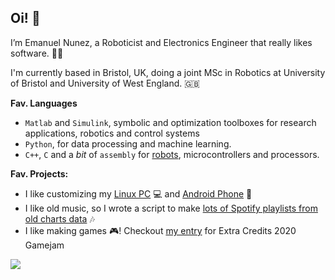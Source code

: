 
## Oi! 👋 

I’m Emanuel Nunez, a Roboticist and Electronics Engineer that really likes software. 🦾🤖

I'm currently based in Bristol, UK, doing a joint MSc in Robotics at University of Bristol and University of West England. 🇬🇧

**Fav. Languages**

-  `Matlab` and `Simulink`, symbolic and optimization toolboxes for research applications, robotics and control systems
-  `Python`, for data processing and machine learning.
-  `C++`, `C` and a *bit* of `assembly` for [robots](https://github.com/tinyAtlas/Dynamic-Recalibration-of-the-Odometry), microcontrollers and processors.

**Fav. Projects:**

- I like customizing my [Linux PC](https://github.com/tinyAtlas/dotfiles) 💻 and [Android Phone](https://github.com/tinyAtlas/Phone_Customization) 📱
- I like old music, so I wrote a script to make [lots of Spotify playlists from old charts data](https://github.com/RobotKitchen/SpotifyTimeMachine) 🎶
- I like making games 🎮! Checkout [my entry](https://smallatlas.itch.io/olha)
 for Extra Credits 2020 Gamejam 



<!---
- 📫 You can reach me at 
tinyAtlas/tinyAtlas is a ✨ special ✨ repository because its `README.md` (this file) appears on your GitHub profile.
You can click the Preview link to take a look at your changes.

<a href="https://github.com/RobotKitchen/RobotKitchen">
  <img align="center" src="https://github-readme-stats.vercel.app/api?username=RobotKitchen&show_icons=true" />
</a>
--->

<a href="https://github.com/RobotKitchen/RobotKitchen">
  <img align="center" src="https://github-readme-stats.vercel.app/api/top-langs/?username=RobotKitchen&hide=java" />
</a>


